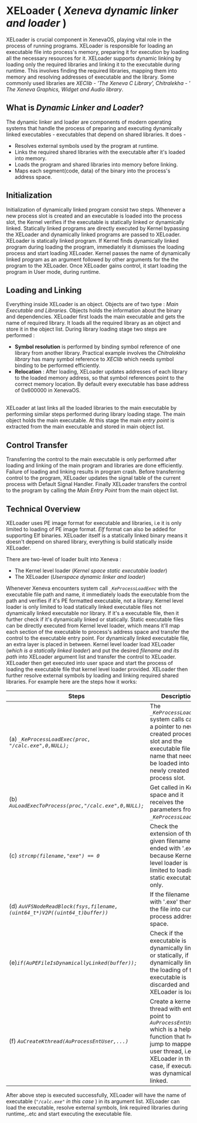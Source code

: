 # XELoader ( _Xeneva dynamic linker and loader_ )

XELoader is crucial component in XenevaOS, playing vital role in the process of running programs. XELoader is responsible for loading an executable file into process's memory, preparing it for execution by loading all the necessary resources for it. XELoader supports dynamic linking by loading only the required libraries and linking it to the executable during runtime. This involves finding the required libraries, mapping them into memory and resolving addresses of executable and the library. Some commonly used libraries are _XEClib - 'The Xeneva C Library', Chitralekha - ' The Xeneva Graphics, Widget and Audio library_.

## What is _Dynamic Linker and Loader_?
The dynamic linker and loader are components of modern operating systems that handle the process of preparing and executing dynamically linked executables - executables that depend on shared libraries. It does -
- Resolves external symbols used by the program at runtime.
- Links the required shared libraries with the executable after it's loaded into memory.
- Loads the program and shared libraries into memory before linking.
- Maps each segment(code, data) of the binary into the process's address space.


## Initialization
Initialization of dynamically linked program consist two steps. Whenever a new process slot is created and an executable is loaded into the process slot, the Kernel verifies if the executable is statically linked or dynamically linked. Statically linked programs are directly executed by Kernel bypassing the XELoader and dynamically linked programs are passed to XELoader. XELoader is statically linked program. If Kernel finds dynamically linked program during loading the program, immediately it dismisses the loading process and start loading XELoader. Kernel passes the name of dynamically linked program as an argument followed by other arguments for the the program to the XELoader. Once XELoader gains control, it start loading the program in User mode, during runtime.

## Loading and Linking

Everything inside XELoader is an object. Objects are of two type : _Main Executable and Libraries_. Objects holds the information about the binary and dependencies. XELoader first loads the main executable and gets the name of required library. It loads all the required library as an object and store it in the object list. During library loading stage two steps are performed :
- __Symbol resolution__ is performed by binding symbol reference of one library from another library. Practical example involves the _Chitralekha library_ has many symbol reference to _XEClib_ which needs symbol binding to be performed efficiently. 
- __Relocation__ : After loading, XELoader updates addresses of each library to the loaded memory address, so that symbol references point to the correct memory location. By default every executable has base address of 0x600000 in XenevaOS.<br><br>

XELoader at last links all the loaded libraries to the main executable by performing similar steps performed during library loading stage. The main object holds the main executable. At this stage the main _entry point_ is extracted from the main executable and stored in main object list.

## Control Transfer
Transferring the control to the main executable is only performed after loading and linking of the main program and libraries are done efficiently. Failure of loading and linking results in program crash. Before transferring control to the program, XELoader updates the signal table of the current process with Default Signal Handler. Finally XELoader transfers the control to the program by calling the _Main Entry Point_ from the main object list.

## Technical Overview
XELoader uses PE image format for executable and libraries, i.e it is only limited to loading of PE image format. _Elf_ format can also be added for supporting Elf binaries. XELoader itself is a statically linked binary means it doesn't depend on shared library, everything is build statically inside XELoader. 

There are two-level of loader built into Xeneva :
- The Kernel level loader (_Kernel space static executable loader_)
- The XELoader (_Userspace dynamic linker and loader_)

Whenever Xeneva encounters system call _```_KeProcessLoadExec```_ with the executable file path and name, it immediately loads the executable from the path and verifies if it's PE formatted executable, not a library. Kernel level loader is only limited to load statically linked executable files not dynamically linked executable nor library. If it's a executable file, then it further check if it's dynamically linked or statically. Static executable files can be directly executed from Kernel level loader, which means it'll map each section of the executable to process's address space and transfer the control to the executable entry point. For dynamically linked executable file, an extra layer is placed in between. Kernel level loader load XELoader (_which is a statically linked loader_) and put the desired _filename and its path_ into XELoader argument list and transfer the control to XELoader. XELoader then get executed into user space and start the process of loading the executable file that kernel level loader provided. XELoader then further resolve external symbols by loading and linking required shared libraries.
For example here are the steps how it works:

| Steps  | Description|
|--------|------------|
| (a)  _```_KeProcessLoadExec(proc, "/calc.exe",0,NULL);```_| The _```_KeProcessLoadExec```_ system calls carries a pointer to newly created process slot and the executable file name that needs to be loaded into newly created process slot.
| (b) _```AuLoadExecToProcess(proc,"/calc.exe",0,NULL);```_ | Get called in Kernel space and it receives the parameters from _```_KeProcessLoadExec```_.
|(c) _```strcmp(filename,"exe") == 0```_ | Check the extension of the given filename if it's ended with '.exe', because Kernel level loader is limited to loading static executables only.
|(d) _```AuVFSNodeReadBlock(fsys,filename,(uint64_t*)V2P((uint64_t)buffer))```_ | If the filename ends with '.exe' then load the file into current process address space.
|(e)_```if(AuPEFileIsDynamicallyLinked(buffer));```_ | Check if the executable is dynamically linked or statically, if dynamically linked, the loading of this executable is discarded and XELoader is loaded.
|(f) _```AuCreateKthread(AuProcessEntUser,...)```_ | Create a kernel thread with entry point to _```AuProcessEntUser```_ which is a helper function that help jump to mapped user thread, i.e XELoader in this case, if executable was dynamically linked.

After above step is executed successfully, XELoader will have the name of executable (_```"/calc.exe"``` in this case_ ) in its argument list. XELoader can load the executable, resolve external symbols, link required libraries during runtime,..etc and start executing the executable file.

